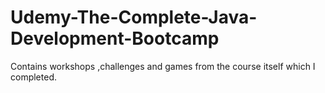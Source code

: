 # Udemy-The-Complete-Java-Development-Bootcamp
Contains workshops ,challenges and games from the course itself which I completed.
